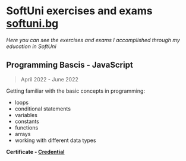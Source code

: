 # SoftUni exercises and exams [softuni.bg](https://softuni.bg/)

*Here you can see the exercises and exams I accomplished through my education in SoftUni*

## Programming Bascis - JavaScript
> April 2022 - June 2022

Getting familiar with the basic concepts in programming:
- loops 
- conditional statements 
- variables 
- constants 
- functions 
- arrays
- working with different data types

**Certificate - [Credential](https://softuni.bg/certificates/details/134047/156661e5)**
